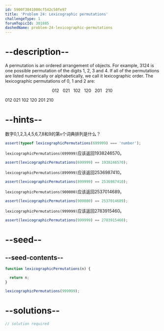 ```yaml
---
id: 5900f3841000cf542c50fe97
title: 'Problem 24: Lexicographic permutations'
challengeType: 1
forumTopicId: 301885
dashedName: problem-24-lexicographic-permutations
---
```


# --description--

A permutation is an ordered arrangement of objects. For example, 3124 is one possible permutation of the digits 1, 2, 3 and 4. If all of the permutations are listed numerically or alphabetically, we call it lexicographic order. The lexicographic permutations of 0, 1 and 2 are:

<div style='text-align: center;'>012   021   102   120   201   210</div>

012 021 102 120 201 210

# --hints--

数字0,1,2,3,4,5,6,7,8和9的第`n`个词典排列是什么？

```js
assert(typeof lexicographicPermutations(699999) === 'number');
```

`lexicographicPermutations(699999)`应该返回1938246570。

```js
assert(lexicographicPermutations(699999) == 1938246570);
```

`lexicographicPermutations(899999)`应该返回2536987410。

```js
assert(lexicographicPermutations(899999) == 2536987410);
```

`lexicographicPermutations(900000)`应该返回2537014689。

```js
assert(lexicographicPermutations(900000) == 2537014689);
```

`lexicographicPermutations(999999)`应该返回2783915460。

```js
assert(lexicographicPermutations(999999) == 2783915460);
```

# --seed--

## --seed-contents--

```js
function lexicographicPermutations(n) {

  return n;
}

lexicographicPermutations(999999);
```

# --solutions--

```js
// solution required
```
